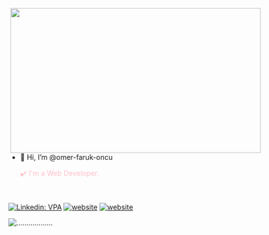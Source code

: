 <img src="https://media.licdn.com/dms/image/D5612AQGOmwfIE5mlWA/article-cover_image-shrink_720_1280/0/1674617947228?e=1720051200&v=beta&t=slNiuCT8NxwfvCj9EGbnfMj2D_kl6Ay0boay17JhrdM" align="right" width="500" height="290"></br>



- 👋 Hi, I’m @omer-faruk-oncu

  <font color="pink"> :heavy_check_mark: I'm a Web Developer. </font>
</br>

[![Linkedin: VPA](https://img.shields.io/badge/linkedin-%230077B5.svg?&style=for-the-badge&logo=linkedin&logoColor=white)](https://www.linkedin.com/in/........)
[![website](https://img.shields.io/badge/gmail-f1f2f6.svg?&style=for-the-badge&logo=gmail&logoColor=red)](mailto:..............)
[![website](https://img.shields.io/badge/%20-medium-black?&style=for-the-badge&logoColor=white)](https://medium.com/...............)
<p align="left"> <img src="https://komarev.com/ghpvc/?username=..............." alt=".................."/></p>
</br>


<!---
omer-faruk-oncu/omer-faruk-oncu is a ✨ special ✨ repository because its `README.md` (this file) appears on your GitHub profile.
You can click the Preview link to take a look at your changes.
--->
